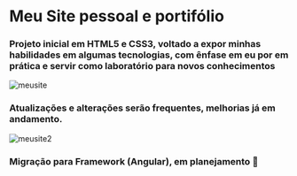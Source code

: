 # Meu Site pessoal e portifólio
### Projeto inicial em HTML5 e CSS3, voltado a expor minhas habilidades em algumas tecnologias, com ênfase em eu por em prática e servir como laboratório para novos conhecimentos

![meusite](https://github.com/Thiago-S-Sousa/personal-website/assets/128821560/e52abd8c-252b-435f-9dba-2a4d6cbddac7)

### Atualizações e alterações serão frequentes, melhorias já em andamento.

![meusite2](https://github.com/Thiago-S-Sousa/personal-website/assets/128821560/7c296b87-beb9-4daa-a546-cb34f4400d69)

### Migração para Framework (Angular), em planejamento 🚀
